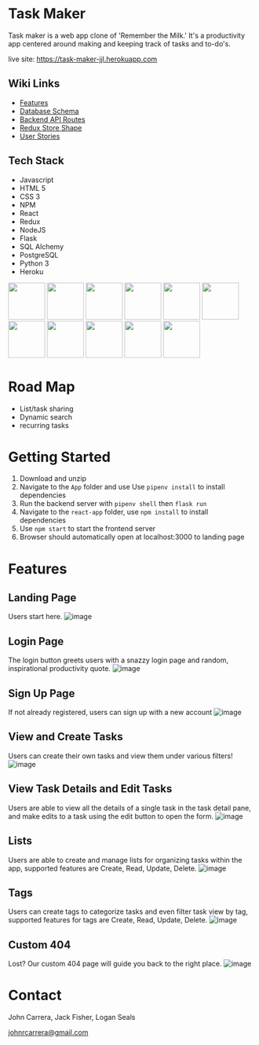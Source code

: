 # Task Maker

Task maker is a web app clone of 'Remember the Milk.' It's a productivity app centered around making and keeping track of tasks and to-do's.

live site: https://task-maker-jjl.herokuapp.com


## Wiki Links

- [Features](https://github.com/logansealss/python-group-project/wiki/Features)
- [Database Schema](https://github.com/logansealss/python-group-project/wiki/Database-Schema)
- [Backend API Routes](https://github.com/logansealss/python-group-project/wiki/Backend-API-Routes)
- [Redux Store Shape](https://github.com/logansealss/python-group-project/wiki/Redux-Store-Shape)
- [User Stories](https://github.com/logansealss/python-group-project/wiki/User-Stories)

## Tech Stack

- Javascript
- HTML 5
- CSS 3
- NPM
- React
- Redux
- NodeJS
- Flask
- SQL Alchemy
- PostgreSQL
- Python 3
- Heroku


[<img src="https://user-images.githubusercontent.com/105324675/190725431-5033a82c-51ff-4a9a-b9ff-48ad606a2a5e.svg" width="75" height="75">](https://www.javascript.com/) [<img src="https://user-images.githubusercontent.com/105324675/190726531-63e5fa0c-5e9a-4e12-a4df-ac578bdfefb3.svg" width="75" height="75">](https://whatwg.org/) [<img src="https://user-images.githubusercontent.com/105324675/190727242-21af03e1-b793-4257-bdc5-14996fb8da63.svg" width="75" height="75">](https://www.css3.com/) [<img src="https://user-images.githubusercontent.com/105324675/190727472-da7d5a51-ef2e-4f71-b90c-333debd2d147.svg" width="75" height="75">](https://reactjs.org/) [<img src="https://user-images.githubusercontent.com/105324675/190727697-f61e28b7-1597-4be0-9dc4-dbc443790f86.svg" width="75" height="75">](https://redux.js.org/) [<img src="https://user-images.githubusercontent.com/105324675/190729715-5aeed1a2-0914-413e-ac4b-de23aa7ed802.svg" width="75" height="75">](https://nodejs.org/en) [<img src="https://user-images.githubusercontent.com/105324675/190729918-773ddf18-90d3-4d52-aa81-c02731d413bf.svg" width="75" height="75">](https://www.npmjs.com/) [<img src="https://user-images.githubusercontent.com/105324675/197414641-9d7a2a89-7639-4a16-a64f-72cdb591c3d3.svg" width="75" height="75">](https://www.npmjs.com/) [<img src="https://user-images.githubusercontent.com/105324675/197414616-d805c064-0674-4712-9efe-a981b5a9b754.svg" width="75" height="75">](https://www.npmjs.com/) [<img src="https://user-images.githubusercontent.com/105324675/190727354-8f322958-5b34-4c96-b052-358d06d0d9ef.svg" width="75" height="75">](https://www.postgresql.org) [<img src="https://user-images.githubusercontent.com/105324675/190728454-cada0d3c-3da2-4a21-a781-62d398a96538.svg" width="75" height="75">](https://www.heroku.com)






# Road Map

- List/task sharing
- Dynamic search
- recurring tasks


# Getting Started 
  
 1. Download and unzip 
 2. Navigate to the ```App``` folder and use Use ```pipenv install``` to install dependencies
 3. Run the backend server with ```pipenv shell``` then ```flask run```
 4. Navigate to the ```react-app``` folder, use ```npm install``` to install dependencies
 5. Use ```npm start``` to start the frontend server
 3. Browser should automatically open at localhost:3000 to landing page


# Features

## Landing Page

Users start here.
![image](https://user-images.githubusercontent.com/105324675/197429581-89e2d27a-7d62-4d22-8ce6-71d8f8976cec.png)


## Login Page

The login button greets users with a snazzy login page and random, inspirational productivity quote.
![image](https://user-images.githubusercontent.com/105324675/197429524-389dc7f3-20c5-43d0-81c1-f0b022ee00c3.png)


## Sign Up Page



If not already registered, users can sign up with a new account
![image](https://user-images.githubusercontent.com/105324675/197429491-89457282-de12-411a-8ceb-946d02a81473.png)

## View and Create Tasks


Users can create their own tasks and view them under various filters!
![image](https://user-images.githubusercontent.com/105324675/197429600-4fb6d639-337d-4f04-ad7f-421d3d334360.png)


 
## View Task Details and Edit Tasks

Users are able to view all the details of a single task in the task detail pane, and make edits to a task using the edit button to open the form.
![image](https://user-images.githubusercontent.com/105324675/197429650-610f7f4d-2419-49a9-b96d-a7391bf1501e.png)



## Lists

Users are able to create and manage lists for organizing tasks within the app, supported features are Create, Read, Update, Delete.
![image](https://user-images.githubusercontent.com/105324675/197429662-05547954-b232-4fc5-86bc-c5ce9fad6979.png)



## Tags 

Users can create tags to categorize tasks and even filter task view by tag, supported features for tags are Create, Read, Update, Delete.
![image](https://user-images.githubusercontent.com/105324675/197429683-f733a5d9-ba9c-4946-a0f1-b6e8f67b11e1.png)



## Custom 404

Lost? Our custom 404 page will guide you back to the right place.
![image](https://user-images.githubusercontent.com/105324675/197429750-fc785337-d2cf-45f7-8ebb-c9bd5351244d.png)



# Contact 

John Carrera, Jack Fisher, Logan Seals 

johnrcarrera@gmail.com
